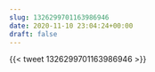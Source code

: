 ```yaml
---
slug: 1326299701163986946
date: 2020-11-10 23:04:24+00:00
draft: false
---
```


{{< tweet 1326299701163986946 >}}
